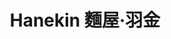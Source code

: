 ---
title: "Hanekin 麵屋·羽金"
description: "Hanekin 麵屋·羽金"
layout: shop
keywords:
  - 美食競賽
  - 台灣美食
  - 美食精選
datePublished: "2025-06-30"
dateModified: "2025-07-02"
city: "台北市"
district: "大安區"
address: "台北市大安區麗水街13巷2號"
phone: "0223416767"
geo: "25.030195114568063, 121.52864799516986"
google_map: "https://maps.app.goo.gl/5y6oF1Co91zmf2we9"
footinder: "https://footinder.com.tw/%E5%8F%B0%E5%8C%97%E5%B8%82%E5%A4%A7%E5%AE%89%E5%8D%80/47096/"
official: "https://www.facebook.com/profile.php?id=100088738488343"
award:
  - name: "500盤"
    year: "2024"
    entries:
      - dishes:
          - "烏骨雞白拉麵"

---